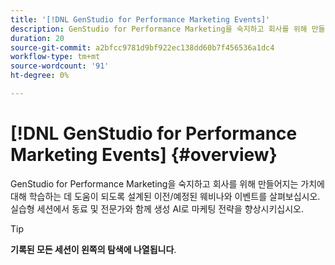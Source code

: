 ```yaml
---
title: '[!DNL GenStudio for Performance Marketing Events]'
description: GenStudio for Performance Marketing을 숙지하고 회사를 위해 만들어지는 가치에 대해 학습하는 데 도움이 되도록 설계된 이전/예정된 웨비나와 이벤트를 살펴보십시오. 실습형 세션에서 동료 및 전문가와 함께 생성 AI로 마케팅 전략을 향상시키십시오.
duration: 20
source-git-commit: a2bfcc9781d9bf922ec138dd60b7f456536a1dc4
workflow-type: tm+mt
source-wordcount: '91'
ht-degree: 0%

---
```


# [!DNL GenStudio for Performance Marketing Events] {#overview}

GenStudio for Performance Marketing을 숙지하고 회사를 위해 만들어지는 가치에 대해 학습하는 데 도움이 되도록 설계된 이전/예정된 웨비나와 이벤트를 살펴보십시오. 실습형 세션에서 동료 및 전문가와 함께 생성 AI로 마케팅 전략을 향상시키십시오.

>[!TIP]
>
>**기록된 모든 세션이 왼쪽의 탐색에 나열됩니다**.
